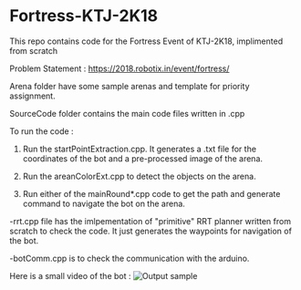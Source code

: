 # Fortress-KTJ-2K18
This repo contains code for the Fortress Event of KTJ-2K18, implimented from scratch

Problem Statement : https://2018.robotix.in/event/fortress/


Arena folder have some sample arenas and template for priority assignment.

SourceCode folder contains the main code files written in .cpp

To run the code : 
1. Run the startPointExtraction.cpp. It generates a .txt file for the coordinates of the bot and a pre-processed image of the arena.

2. Run the areanColorExt.cpp to detect the objects on the arena.

3. Run either of the mainRound*.cpp code to get the path and generate command to navigate the bot on the arena.



-rrt.cpp file has the imlpementation of "primitive" RRT planner written from scratch to check the code. It just generates the     waypoints for navigation of the bot.

-botComm.cpp is to check the communication with the arduino.



Here is a small video of the bot :
![Output sample](https://github.com/Deepank308/Fortress-KTJ-2K18/blob/master/ouput.gif)

